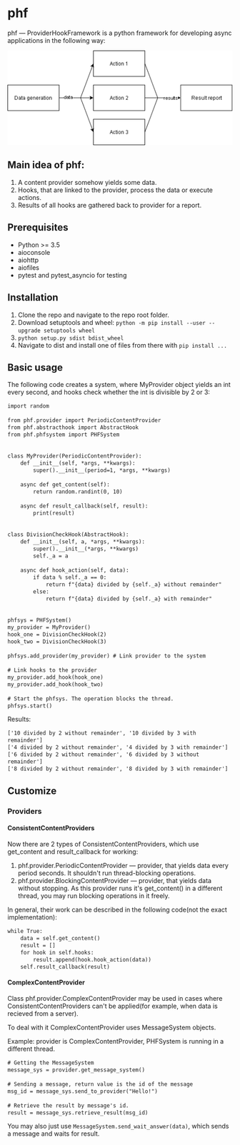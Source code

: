# phf
phf — ProviderHookFramework is a python framework for developing async applications in the following way:

![](.readme/diag1.png "Application")

## Main idea of phf:
1. A content provider somehow yields some data. 
2. Hooks, that are linked to the provider, process the data or execute actions.
3. Results of all hooks are gathered back to provider for a report.

## Prerequisites
* Python >= 3.5
* aioconsole
* aiohttp
* aiofiles
* pytest and pytest_asyncio for testing

## Installation
1. Clone the repo and navigate to the repo root folder.
2. Download setuptools and wheel: ```python -m pip install --user --upgrade setuptools wheel```
3. ```python setup.py sdist bdist_wheel```
4. Navigate to dist and install one of files from there with ```pip install ...```

## Basic usage
The following code creates a system, where MyProvider object yields an int every 
second, and hooks check whether the int is divisible by 2 or 3:
```
import random

from phf.provider import PeriodicContentProvider
from phf.abstracthook import AbstractHook
from phf.phfsystem import PHFSystem


class MyProvider(PeriodicContentProvider):
    def __init__(self, *args, **kwargs):
        super().__init__(period=1, *args, **kwargs)

    async def get_content(self):
        return random.randint(0, 10)

    async def result_callback(self, result):
        print(result)


class DivisionCheckHook(AbstractHook):
    def __init__(self, a, *args, **kwargs):
        super().__init__(*args, **kwargs)
        self._a = a

    async def hook_action(self, data):
        if data % self._a == 0:
            return f"{data} divided by {self._a} without remainder"
        else:
            return f"{data} divided by {self._a} with remainder"


phfsys = PHFSystem() 
my_provider = MyProvider()
hook_one = DivisionCheckHook(2)
hook_two = DivisionCheckHook(3)

phfsys.add_provider(my_provider) # Link provider to the system

# Link hooks to the provider
my_provider.add_hook(hook_one) 
my_provider.add_hook(hook_two)

# Start the phfsys. The operation blocks the thread.
phfsys.start() 
```
Results:
```['1 divided by 2 with remainder', '1 divided by 3 with remainder']
['10 divided by 2 without remainder', '10 divided by 3 with remainder']
['4 divided by 2 without remainder', '4 divided by 3 with remainder']
['6 divided by 2 without remainder', '6 divided by 3 without remainder']
['8 divided by 2 without remainder', '8 divided by 3 with remainder']
```
## Customize
### Providers
#### ConsistentContentProviders
Now there are 2 types of ConsistentContentProviders, which use get_content and
result_callback for working:
1. phf.provider.PeriodicContentProvider — provider, that yields data every period seconds.
It shouldn't run thread-blocking operations.
2. phf.provider.BlockingContentProvider — provider, that yields data without stopping. 
As this provider runs it's get_content() in a different thread, you may run blocking 
operations in it freely.

In general, their work can be described in the following code(not the exact implementation):
```
while True:
    data = self.get_content()
    result = []
    for hook in self.hooks:
        result.append(hook.hook_action(data))
    self.result_callback(result)
```
#### ComplexContentProvider
Class phf.provider.ComplexContentProvider may be used in cases where 
ConsistentContentProviders can't be applied(for example, when data is recieved from a server).

To deal with it ComplexContentProvider uses MessageSystem objects.

Example:
provider is ComplexContentProvider, PHFSystem is running in a different thread.

```
# Getting the MessageSystem
message_sys = provider.get_message_system()

# Sending a message, return value is the id of the message
msg_id = message_sys.send_to_provider("Hello!")

# Retrieve the result by message's id.
result = message_sys.retrieve_result(msg_id)
```

You may also just use ```MessageSystem.send_wait_answer(data)```, which sends a message 
and waits for result. 

